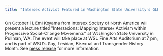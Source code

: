 ```yaml
---
title: "Intersex Activist Featured in Washington State University's GLBT History Month"
---
```


On October 11, Emi Koyama from Intersex Society of North America will present a lecture titled "Intersexions: Mapping Intersex Activism within Progressive Social-Change Movements" at Washington State University in Pullman, WA. The event will take place at WSU Fine Arts Auditorium at 7 pm, and is part of WSU's Gay, Lesbian, Bisexual and Transgender History Month. See [press release][1] for more information.

 [1]: /pr/pr20011005.html